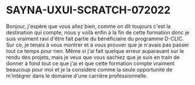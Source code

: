 # SAYNA-UXUI-SCRATCH-072022
Bonjour, j'espère que vous allez bien, comme on dit toujours c'est la destination qui compte, nous y voilà enfin à la fin de cette formation donc je suis vraiment ravi d'être fait partie du bénéficiaire du programme D-CLIC. Sur ce, je tenais à vous montrer et à vous prouver que je n'avais pas passer tout ce temps pour rien.  Même si j'ai fait quelque erreur auparavant sur le rendu des projets, mais je veux que vous sachiez que je suis en train de donner à fond tout ce que j'ai et que cette formation compte vraiment beaucoup pour moi et je la considère comme la seule opportunité de m'intégrer dans le domaine d'une carrière professionnelle.
